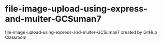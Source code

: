 # file-image-upload-using-express-and-multer-GCSuman7
file-image-upload-using-express-and-multer-GCSuman7 created by GitHub Classroom
